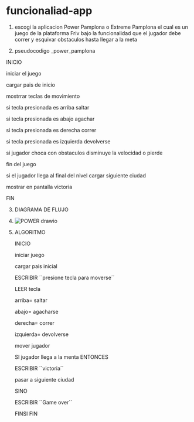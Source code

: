 # funcionaliad-app
1) escogi la aplicacion Power Pamplona o Extreme Pamplona el cual es un juego de la plataforma Friv bajo la funcionalidad que el jugador debe correr y esquivar obstaculos hasta llegar a la meta

2) pseudocodigo _power_pamplona
   
INICIO

   iniciar el juego
   
   cargar pais de inicio 
   
   mostrrar teclas de movimiento
   
   si tecla presionada es arriba saltar 
   
   si tecla presionada es abajo agachar
   
   si tecla presionada es derecha correr
   
   si tecla presionada es izquierda devolverse
   
   si jugador choca con obstaculos disminuye la velocidad o pierde
   
   fin del juego
   
   si el jugador llega al final del nivel cargar siguiente ciudad
   
   mostrar en pantalla victoria
   
FIN

3)  DIAGRAMA DE FLUJO
5)  
   ![POWER drawio](https://github.com/user-attachments/assets/d91f2f78-385e-42cc-ac1b-a7b6fb2de637)

4) ALGORITMO
   
    INICIO
   
     iniciar juego
   
     cargar pais inicial

     ESCRIBIR ´´presione tecla para moverse´´
   
     LEER tecla

     arriba= saltar
   
     abajo= agacharse
   
     derecha= correr
   
     izquierda= devolverse

     mover jugador

     SI jugador llega a la menta ENTONCES

     ESCRIBIR ´´victoria´´

     pasar a siguiente ciudad 

     SINO

     ESCRIBIR ´´Game over´´

     FINSI
FIN

   
     
        
      
   
